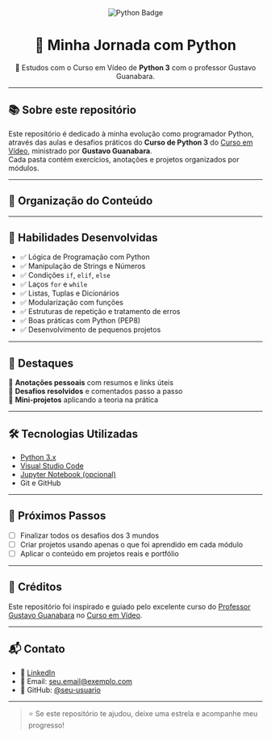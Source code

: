 <div align="center">
  <img src="https://img.shields.io/badge/Python-3.x-blue?style=for-the-badge&logo=python" alt="Python Badge">
  <h1>🧠 Minha Jornada com Python</h1>
  <p>📘 Estudos com o Curso em Vídeo de <strong>Python 3</strong> com o professor Gustavo Guanabara.</p>
</div>

---

## 📚 Sobre este repositório

Este repositório é dedicado à minha evolução como programador Python, através das aulas e desafios práticos do **Curso de Python 3** do [Curso em Vídeo](https://www.cursoemvideo.com/curso/python-3-mundo-1/), ministrado por **Gustavo Guanabara**.  
Cada pasta contém exercícios, anotações e projetos organizados por módulos.

---

## 🧩 Organização do Conteúdo



---

## 🚀 Habilidades Desenvolvidas

- ✅ Lógica de Programação com Python
- ✅ Manipulação de Strings e Números
- ✅ Condições `if`, `elif`, `else`
- ✅ Laços `for` e `while`
- ✅ Listas, Tuplas e Dicionários
- ✅ Modularização com funções
- ✅ Estruturas de repetição e tratamento de erros
- ✅ Boas práticas com Python (PEP8)
- ✅ Desenvolvimento de pequenos projetos

---

## 🧠 Destaques

📌 **Anotações pessoais** com resumos e links úteis  
📌 **Desafios resolvidos** e comentados passo a passo  
📌 **Mini-projetos** aplicando a teoria na prática

---

## 🛠 Tecnologias Utilizadas

- [Python 3.x](https://www.python.org/)
- [Visual Studio Code](https://code.visualstudio.com/)
- [Jupyter Notebook (opcional)](https://jupyter.org/)
- Git e GitHub

---

## 🌱 Próximos Passos

- [ ] Finalizar todos os desafios dos 3 mundos
- [ ] Criar projetos usando apenas o que foi aprendido em cada módulo
- [ ] Aplicar o conteúdo em projetos reais e portfólio

---

## 🤝 Créditos

Este repositório foi inspirado e guiado pelo excelente curso do [Professor Gustavo Guanabara](https://github.com/gustavoguanabara) no [Curso em Vídeo](https://www.cursoemvideo.com/).

---

## 📬 Contato

- 💼 [LinkedIn](https://www.linkedin.com/in/seu-usuario)
- 📧 Email: seu.email@exemplo.com
- 🐍 GitHub: [@seu-usuario](https://github.com/seu-usuario)

---

> ⭐ Se este repositório te ajudou, deixe uma estrela e acompanhe meu progresso!